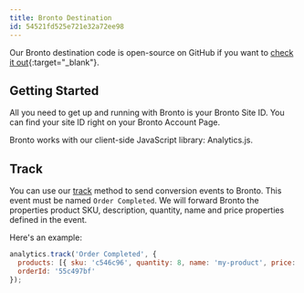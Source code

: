 ```yaml
---
title: Bronto Destination
id: 54521fd525e721e32a72ee98
---
```

Our Bronto destination code is open-source on GitHub if you want to [check it out](https://github.com/segment-integrations/analytics.js-integration-bronto){:target="_blank"}.

## Getting Started

All you need to get up and running with Bronto is your Bronto Site ID. You can find your site ID right on your Bronto Account Page.

Bronto works with our client-side JavaScript library: Analytics.js.

## Track

You can use our [track](/docs/connections/spec/track) method to send conversion events to Bronto. This event must be named `Order Completed`. We will forward Bronto the properties product SKU, description, quantity, name and price properties defined in the event.

Here's an example:

```javascript
analytics.track('Order Completed', {
  products: [{ sku: 'c546c96', quantity: 8, name: 'my-product', price: 99.99 }],
  orderId: '55c497bf'
});
```

